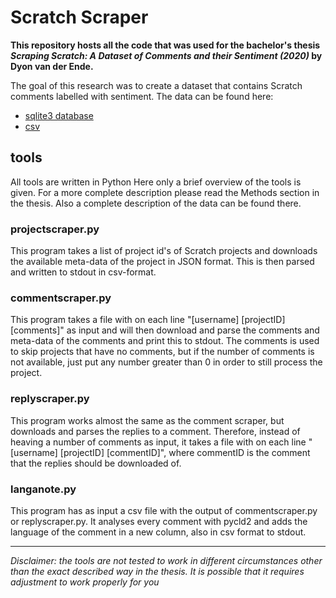 # Scratch Scraper

**This repository hosts all the code that was used for the bachelor's thesis *Scraping Scratch: A Dataset of Comments and their Sentiment (2020)* by Dyon van der Ende.**

The goal of this research was to create a dataset that contains Scratch comments labelled with sentiment.
The data can be found here: 
- [sqlite3 database](https://drive.google.com/file/d/1roo16yDH7hUGmrYMKqIGWWTjmM1QL069/view?usp=sharing)
- [csv](https://drive.google.com/drive/folders/1Qo1KzRfSiEqD-69peGp601XMQ59YtF9o?usp=sharing)

## tools
All tools are written in Python
Here only a brief overview of the tools is given. For a more complete description please read the Methods section in the thesis.
Also a complete description of the data can be found there.

### projectscraper.py
This program takes a list of project id's of Scratch projects and downloads the available meta-data of the project in JSON format. This is then parsed and written to stdout in csv-format.

### commentscraper.py
This program takes a file with on each line "\[username\] \[projectID\] \[comments\]" as input and will then download and parse the comments and meta-data of the comments and print this to stdout. 
The comments is used to skip projects that have no comments, but if the number of comments is not available, just put any number greater than 0 in order to still process the project.

### replyscraper.py
This program works almost the same as the comment scraper, but downloads and parses the replies to a comment. 
Therefore, instead of heaving a number of comments as input, it takes a file with on each line "\[username\] \[projectID\] \[commentID\]", where commentID is the comment that the replies should be downloaded of.

### langanote.py
This program has as input a csv file with the output of commentscraper.py or replyscraper.py. It analyses every comment with pycld2 and adds the language of the comment in a new column, also in csv format to stdout.

---

*Disclaimer: the tools are not tested to work in different circumstances other than the exact described way in the thesis. It is possible that it requires adjustment to work properly for you*

 
